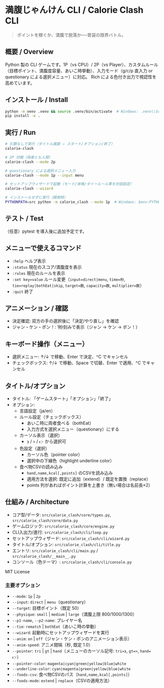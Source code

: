 # 満腹じゃんけん CLI / Calorie Clash CLI

> ポイントを稼ぐか、満腹で脱落か──胃袋の限界バトル。

## 概要 / Overview
Python 製の CLI ゲームです。1P（vs CPU）/ 2P（vs Player）、カスタムルール（目標ポイント、満腹度容量、あいこ時挙動）、入力モード（g/c/p 直入力 or questionary による選択メニュー）に対応。
Rich による色付き出力で視認性を高めています。

## インストール / Install
```bash
python -m venv .venv && source .venv/bin/activate  # Windows: .venv\\Scripts\\activate
pip install -e .
```

## 実行 / Run
```bash
# 引数なしで実行（タイトル画面 → スタート/オプション/終了）
calorie-clash

# 2P 対戦（両者とも人間）
calorie-clash --mode 2p

# questionary による選択メニュー入力
calorie-clash --mode 1p --input menu

# セットアップウィザードで起動（モード/体格/タイールール等を対話設定）
calorie-clash --wizard

# インストールせずに実行（開発時）
PYTHONPATH=src python -m calorie_clash --mode 1p  # Windows: $env:PYTHONPATH="src"; python -m calorie_clash --mode 1p
```

## テスト / Test
（任意）pytest を導入後に追加予定です。

## メニューで使えるコマンド
- `:help` ヘルプ表示
- `:status` 現在のスコア/満腹度を表示
- `:rules` 現在のルールを表示
- `:set key=value` ルール変更（`input=direct|menu`, `time=秒`, `tie=replay|bothEat|skip`, `target=数`, `capacity=数`, `multiplier=数`）
- `:quit` 終了

## アニメーション / 確認
- 決定確認: 双方の手の選択後に「決定/やり直し」を確認
- ジャン・ケン・ポン！: 1秒刻みで表示（ジャン → ケン → ポン！）

## キーボード操作（メニュー）
- 選択メニュー: ↑/↓ で移動、Enter で決定、^C でキャンセル
- チェックボックス: ↑/↓ で移動、Space で切替、Enter で適用、^C でキャンセル

## タイトル/オプション
- タイトル: 「ゲームスタート」「オプション」「終了」
- オプション: 
  - 言語設定（ja/en）
  - ルール設定（チェックボックス）
    - あいこ時に両者食べる（bothEat）
    - 入力方式を選択メニュー（questionary）にする
  - カーソル表示（選択）
    - `❯` / `>` / `👉` から選択可
  - 色設定（選択）
    - カーソル色（pointer color）
    - 選択中の下線色（highlight underline color）
  - 食べ物CSVの読み込み
     - `hand,name,kcal[,points]` のCSVを読み込み
     - 適用方法を選択: 既定に追加（extend）/ 既定を置換（replace）
     - points 列があればポイント計算を上書き（無い場合は名前長×2）

## 仕組み / Architecture
- コア型/データ: `src/calorie_clash/core/types.py`, `src/calorie_clash/core/data.py`
- ゲームロジック: `src/calorie_clash/core/engine.py`
- CLI入出力/進行: `src/calorie_clash/cli/loop.py`
- セットアップウィザード: `src/calorie_clash/cli/wizard.py`
- タイトル/オプション: `src/calorie_clash/cli/title.py`
- エントリ: `src/calorie_clash/cli/main.py` / `src/calorie_clash/__main__.py`
- コンソール（色テーマ）: `src/calorie_clash/cli/console.py`

MIT License

### 主要オプション
- `--mode`: `1p` | `2p`
- `--input`: `direct` | `menu`（questionary）
- `--target`: 目標ポイント（既定 50）
- `--physique`: `small` | `medium` | `large`（満腹上限 800/1000/1300）
- `--p1-name`, `--p2-name`: プレイヤー名
- `--tie`: `rematch` | `bothEat`（あいこ時の挙動）
- `--wizard`: 起動時にセットアップウィザードを実行
- `--anim`: `on` | `off`（ジャン・ケン・ポンのアニメーション表示）
- `--anim-speed`: アニメ間隔（秒, 既定 1.0）
- `--pointer`: `tri` | `gt` | `hand`（メニューのカーソル記号: `tri=❯`, `gt=>`, `hand=👉`）
- `--pointer-color`: `magenta|cyan|green|yellow|blue|white`
- `--underline-color`: `cyan|magenta|green|yellow|blue|white`
- `--foods-csv`: 食べ物CSVのパス（`hand,name,kcal[,points]`）
- `--foods-mode`: `extend` | `replace`（CSVの適用方法）

